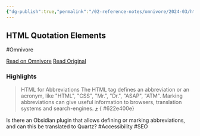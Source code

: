 ```yaml
---
{"dg-publish":true,"permalink":"/02-reference-notes/omnivore/2024-03/html-quotation-elements/","title":"HTML Quotation Elements\n","metatags":{"description":"Well organized and easy to understand Web building tutorials with lots of examples of how to use HTML, CSS, JavaScript, SQL, Python, PHP, Bootstrap, Java, XML and more.","og:image":"https://i.imgur.com/LmCg5HX.png"},"tags":["MMW-Dev/CSS","MMW-Dev/SEO"]}
---
```



## HTML Quotation Elements
#Omnivore

[Read on Omnivore](https://omnivore.app/me/html-quotation-elements-18e7457c2ee)
[Read Original](https://www.w3schools.com/html/html_quotation_elements.asp)

### Highlights

> HTML <abbr> for Abbreviations
> The HTML <abbr> tag defines an abbreviation or an acronym, like "HTML", 
> "CSS", "Mr.", 
> "Dr.", "ASAP", "ATM".
> Marking abbreviations can give useful information to browsers, translation 
> systems and search-engines. [⤴️](https://omnivore.app/me/html-quotation-elements-18e7457c2ee#622e400e-88bc-4d35-a826-aa637fb789ae) 
{ #622e400e}


Is there an Obsidian plugin that allows defining or marking abbreviations, and can this be translated to Quartz? #Accessibility #SEO

